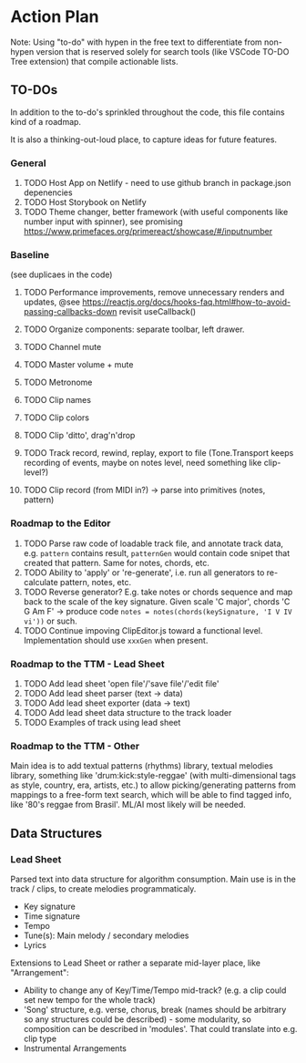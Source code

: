 # Action Plan

Note: Using "to-do" with hypen in the free text to differentiate from non-hypen version that is reserved solely for search tools (like VSCode TO-DO Tree extension) that compile actionable lists.

## TO-DOs

In addition to the to-do's sprinkled throughout the code, this file contains kind of a roadmap.

It is also a thinking-out-loud place, to capture ideas for future features.

### General

1. TODO Host App on Netlify - need to use github branch in package.json depenencies
1. TODO Host Storybook on Netlify
1. TODO Theme changer, better framework (with useful components like number input with spinner), see promising <https://www.primefaces.org/primereact/showcase/#/inputnumber>

### Baseline

(see duplicaes in the code)

1. TODO Performance improvements, remove unnecessary renders and updates,
 @see <https://reactjs.org/docs/hooks-faq.html#how-to-avoid-passing-callbacks-down> revisit useCallback()

1. TODO Organize components: separate toolbar, left drawer.
1. TODO Channel mute
1. TODO Master volume + mute
1. TODO Metronome
1. TODO Clip names
1. TODO Clip colors
1. TODO Clip 'ditto', drag'n'drop
1. TODO Track record, rewind, replay, export to file (Tone.Transport keeps recording of events, maybe on notes level, need something like clip-level?)
1. TODO Clip record (from MIDI in?) -> parse into primitives (notes, pattern)

### Roadmap to the Editor

1. TODO Parse raw code of loadable track file, and annotate track data, e.g. `pattern` contains result, `patternGen` would contain code snipet that created that pattern. Same for notes, chords, etc.
1. TODO Ability to 'apply' or 're-generate', i.e. run all generators to re-calculate pattern, notes, etc.
1. TODO Reverse generator? E.g. take notes or chords sequence and map back to the scale of the key signature. Given scale 'C major', chords 'C G Am F' -> produce code `notes = notes(chords(keySignature, 'I V IV vi'))` or such.
1. TODO Continue impoving ClipEditor.js toward a functional level. Implementation should use `xxxGen` when present.

### Roadmap to the TTM - Lead Sheet

1. TODO Add lead sheet 'open file'/'save file'/'edit file'
1. TODO Add lead sheet parser (text -> data)
1. TODO Add lead sheet exporter (data -> text)
1. TODO Add lead sheet data structure to the track loader
1. TODO Examples of track using lead sheet

### Roadmap to the TTM - Other

Main idea is to add textual patterns (rhythms) library, textual melodies library, something like 'drum:kick:style-reggae' (with multi-dimensional tags as style, country, era, artists, etc.) to allow picking/generating patterns from mappings to a free-form text search, which will be able to find tagged info, like '80's reggae from Brasil'. ML/AI most likely will be needed.

## Data Structures

### Lead Sheet

Parsed text into data structure for algorithm consumption. Main use is in the track / clips, to create melodies programmaticaly.

* Key signature
* Time signature
* Tempo
* Tune(s): Main melody / secondary melodies
* Lyrics

Extensions to Lead Sheet or rather a separate mid-layer place, like "Arrangement":

* Ability to change any of Key/Time/Tempo mid-track? (e.g. a clip could set new tempo for the whole track)
* 'Song' structure, e.g. verse, chorus, break (names should be arbitrary so any structures could be described) - some modularity, so composition can be described in 'modules'. That could translate into e.g. clip type
* Instrumental Arrangements
